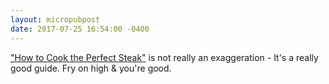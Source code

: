 ```yaml
---
layout: micropubpost
date: 2017-07-25 16:54:00 -0400
---
```

[&quot;How to Cook the Perfect Steak&quot;](https://www.bbcgoodfood.com/howto/guide/how-cook-perfect-steak) is not really an exaggeration - It&#39;s a really good guide. Fry on high & you're good.
